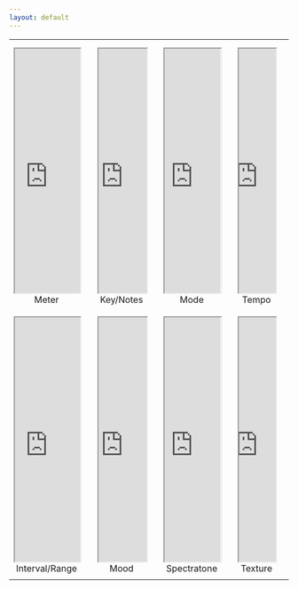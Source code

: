```yaml
---
layout: default
---
```


<table cellpadding=0 cellspacing=0 align=center>
 <tr>
  <td width=380 height=0></td>
  <td width=16></td>
  <td width=380></td>
  <td width=16></td>
  <td width=380></td>
  <td width=16></td>
  <td width=380></td>
  <td width=16></td>
 </tr>
 <tr>
  <td height=1></td>
  <td colspan=8></td>
 </tr>
 <tr>
  <td height=440 align=center valign=top><iframe src="https://wheelofnames.com/vgm-8df" width="100%" height="440"></iframe>Meter</td>
  <td></td>
  <td align=center valign=top><iframe src="https://wheelofnames.com/sz8-7ke" width="100%" height="440"></iframe>Key/Notes</td>
  <td></td>
  <td align=center valign=top><iframe src="https://wheelofnames.com/pvm-5v7" width="100%" height="440"></iframe>Mode</td>
  <td></td>
  <td align=center valign=top><iframe src="https://wheelofnames.com/ff3-3sf" width="100%" height="440"></iframe>Tempo</td>
  <td></td>
 </tr>
 <tr>
  <td height=1></td>
 </tr>
 <tr>
  <td height=8></td>
 </tr>
 <tr>
  <td height=440 align=center valign=top><iframe src="https://wheelofnames.com/2ud-zvc" width="100%" height="440"></iframe>Interval/Range</td>
  <td></td>
  <td align=center valign=top><iframe src="https://wheelofnames.com/8km-sdk" width="100%" height="440"></iframe>Mood</td>
  <td></td>
  <td align=center valign=top><iframe src="https://wheelofnames.com/tv6-dvt" width="100%" height="440"></iframe>Spectratone</td>
  <td></td>
  <td align=center valign=top><iframe src="https://wheelofnames.com/hf4-a8r" width="100%" height="440"></iframe>Texture</td>
 </tr>
 <tr>
  <td height=2></td>
 </tr>
</table>

